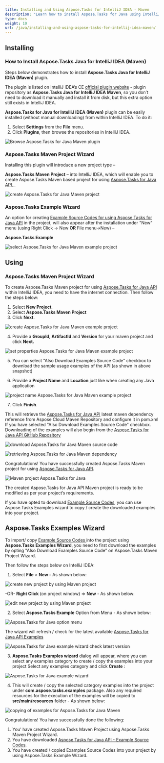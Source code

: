 ```yaml
---
title: Installing and Using Aspose.Tasks for IntelliJ IDEA - Maven
description: "Learn how to install Aspose.Tasks for Java using IntelliJ IDEA with Maven."
type: docs
weight: 10
url: /java/installing-and-using-aspose-tasks-for-intellij-idea-maven/
---
```


## **Installing**

### **How to Install Aspose.Tasks Java for IntelliJ IDEA (Maven)**
Steps below demonstrates how to install **Aspose.Tasks Java for IntelliJ IDEA (Maven)** plugin.

The  plugin is listed on IntelliJ IDEA’s CE [official plugin website](https://plugins.jetbrains.com/plugin/8003-aspose-tasks-java-for-intellij-idea-maven/) - plugin repository as **Aspose.Tasks Java for IntelliJ IDEA Maven**, so you don’t need to download it manually and install it from disk, but this extra option still exists in IntelliJ IDEA.

**Aspose.Tasks for Java for IntelliJ IDEA (Maven)** plugin can be easily installed (without manual downloading) from within IntelliJ IDEA. To do it:

1. Select **Settings** from the **File** menu.
2. Click **Plugins**, then browse the repositories in IntelliJ IDEA.

![Browse Aspose.Tasks for Java Maven plugin](idea_plugin_1.png)

### **Aspose.Tasks Maven Project Wizard**
Installing this plugin will introduce a new project type – 

**Aspose.Tasks Maven Project** – into IntelliJ IDEA, which will enable you to create Aspose.Tasks Maven based project for using [Aspose.Tasks for Java API. ](https://products.aspose.com/tasks/java). 

![create Aspose.Tasks for Java Maven project](idea_plugin_2.png)

### **Aspose.Tasks Example Wizard**
An option for creating [Example Source Codes for using Aspose.Tasks for Java API](https://github.com/aspose-tasks/Aspose.Tasks-for-Java/tree/master/Examples) in the project, will also appear after the installation under "New" menu (using Right Click -> New **OR** File menu->New) – 

**Aspose.Tasks Example**

![select Aspose.Tasks for Java Maven example project](idea_plugin_3.png)

## **Using**
### **Aspose.Tasks Maven Project Wizard**
To create Aspose.Tasks Maven project for using [Aspose.Tasks for Java API](https://products.aspose.com/tasks/java) within IntelliJ IDEA, you need to have the internet connection. Then follow the steps below:

1. Select **New Project**.
2. Select **Aspose.Tasks Maven Project** 
3. Click **Next**. 

![create Aspose.Tasks for Java Maven example project](idea_plugin_4.png)

4. Provide a **GroupId, ArtifactId** and **Version** for your maven project and click **Next.**

![set properties Aspose.Tasks for Java Maven example project](idea_plugin_5.png)

5. You can select "Also Download Examples Source Code" checkbox to download the sample usage examples of the API (as shown in above snapshot)

6. Provide a **Project Name** and **Location** just like when creating any Java application

![project name Aspose.Tasks for Java Maven example project](idea_plugin_6.png)

7. Click **Finish**.

This will retrieve the [Aspose.Tasks for Java API](https://products.aspose.com/tasks/java) latest maven dependency reference from Aspose Cloud Maven Repository and configure it in pom.xml
If you have selected "Also Download Examples Source Code" checkbox. Downloading of the examples will also begin from the [Aspose.Tasks for Java API GitHub Repository](https://github.com/aspose-tasks/Aspose.Tasks-for-Java/tree/master/Examples)

![download Aspose.Tasks for Java Maven source code](idea_plugin_7.png)

![retrieving Aspose.Tasks for Java Maven dependency](idea_plugin_8.png)

Congratulations! You have successfully created Aspose.Tasks Maven project for using [Aspose.Tasks for Java API](https://products.aspose.com/tasks/java).

![Maven project Aspose.Tasks for Java](idea_plugin_9.png)

The created Aspose.Tasks for Java API Maven project is ready to be modified as per your project’s requirements.

If you have opted to download [Example Source Codes](https://github.com/aspose-tasks/Aspose.Tasks-for-Java/tree/master/Examples), you can use Aspose.Tasks Examples wizard to copy / create the downloaded examples into your project.

## **Aspose.Tasks Examples Wizard**
To import/ copy [Example Source Codes ](https://github.com/aspose-tasks/Aspose.Tasks-for-Java/tree/master/Examples)into the project using **Aspose.Tasks Examples Wizard**, you need to first download the examples by opting  "Also Download Examples Source Code" on Aspose.Tasks Maven Project Wizard.

Then follow the steps below on IntelliJ IDEA:

1. Select **File** > **New -** As shown below: 

![create new project by using Maven project](idea_plugin_10.png)

-OR- **Right Click** (on project window) => **New**  - As shown below: 

![edit new project by using Maven project](idea_plugin_11.png)

2. Select **Aspose.Tasks Example** Option from Menu - As shown below: 

![Aspose.Tasks for Java option menu](idea_plugin_12.png)

The wizard will refresh / check for the latest available [Aspose.Tasks for Java API Examples](https://github.com/aspose-tasks/Aspose.Tasks-for-Java/tree/master/Examples) 

![Aspose.Tasks for Java example wizard check latest version](idea_plugin_13.png)

3. **Aspose.Tasks Examples wizard** dialog will appear, where you can select any examples category to create / copy the examples into your project
Select any examples category and click **Create** : 

![Aspose.Tasks for Java example wizard](idea_plugin_14.png)

4. This will create / copy the selected category examples into the project under **com.aspose.tasks.examples** package.
Also any required resources for the execution of the examples will be copied to **src/main/resources** folder - As shown below:

![copying of examples for Aspose.Tasks for Java Maven](idea_plugin_15.png)

Congratulations! You have successfully done the following:
1. You' have created Aspose.Tasks Maven Project using Aspose.Tasks Maven Project Wizard.
2. You have downloaded [Aspose.Tasks for Java API - Example Source Codes](https://github.com/aspose-tasks/Aspose.Tasks-for-Java/tree/master/Examples).
3. You have created / copied Examples Source Codes into your project by using Aspose.Tasks Example Wizard.
